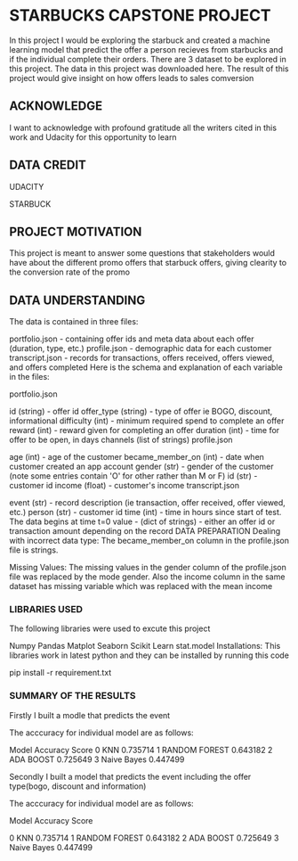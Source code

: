 # STARBUCKS CAPSTONE PROJECT
In this project I would be exploring the starbuck and created a machine learning model that predict the offer a person recieves from starbucks and if the individual complete their orders. There are 3 dataset to be explored in this project. The data in this project was downloaded here. The result of this project would give insight on how offers leads to sales comversion

## ACKNOWLEDGE
I want to acknowledge with profound gratitude all the writers cited in this work and Udacity for this opportunity to learn

## DATA CREDIT
UDACITY

STARBUCK

##  PROJECT MOTIVATION
This project is meant to answer some questions that stakeholders would have about the different promo offers that starbuck offers, giving clearity to the conversion rate of the promo

## DATA UNDERSTANDING
The data is contained in three files:

portfolio.json - containing offer ids and meta data about each offer (duration, type, etc.)
profile.json - demographic data for each customer
transcript.json - records for transactions, offers received, offers viewed, and offers completed
Here is the schema and explanation of each variable in the files:

portfolio.json

id (string) - offer id
offer_type (string) - type of offer ie BOGO, discount, informational
difficulty (int) - minimum required spend to complete an offer
reward (int) - reward given for completing an offer
duration (int) - time for offer to be open, in days
channels (list of strings)
profile.json

age (int) - age of the customer
became_member_on (int) - date when customer created an app account
gender (str) - gender of the customer (note some entries contain 'O' for other rather than M or F)
id (str) - customer id
income (float) - customer's income
transcript.json

event (str) - record description (ie transaction, offer received, offer viewed, etc.)
person (str) - customer id
time (int) - time in hours since start of test. The data begins at time t=0
value - (dict of strings) - either an offer id or transaction amount depending on the record
DATA PREPARATION
Dealing with incorrect data type: The became_member_on column in the profile.json file is strings.

Missing Values: The missing values in the gender column of the profile.json file was replaced by the mode gender. Also the income column in the same dataset has missing variable which was replaced with the mean income

### LIBRARIES USED
The following libraries were used to excute this project

Numpy
Pandas
Matplot
Seaborn
Scikit Learn
stat.model
Installations:
This libraries work in latest python and they can be installed by running this code

pip install -r requirement.txt

### SUMMARY OF THE RESULTS
Firstly I built a modle that predicts the event

The acccuracy for individual model are as follows:

Model	Accuracy Score
0 KNN	0.735714
1	RANDOM FOREST	0.643182
2	ADA BOOST	0.725649
3	Naive Bayes	0.447499

Secondly I built a model that predicts the event including the offer type(bogo, discount and information)

The acccuracy for individual model are as follows:

Model Accuracy Score

0 KNN	0.735714
1	RANDOM FOREST	0.643182
2	ADA BOOST	0.725649
3	Naive Bayes	0.447499
